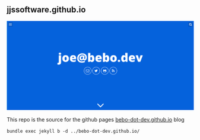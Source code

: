 ## jjssoftware.github.io

![Screenshot](screenshot.png)

This repo is the source for the github pages [bebo-dot-dev.github.io](https://bebo-dot-dev.github.io/) blog

```
bundle exec jekyll b -d ../bebo-dot-dev.github.io/
```